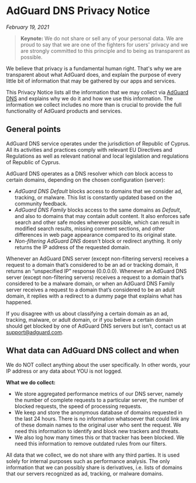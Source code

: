 # AdGuard DNS Privacy Notice
*February 19, 2021*

> **Keynote:** We do not share or sell any of your personal data. We are proud to say that we are one of the fighters for users' privacy and we are strongly committed to this principle and to being as transparent as possible.

We believe that privacy is a fundamental human right. That's why we are transparent about what AdGuard does, and explain the purpose of every little bit of information that may be gathered by our apps and services.

This Privacy Notice lists all the information that we may collect via [AdGuard DNS](https://adguard.com/en/adguard-dns/overview.html) and explains why we do it and how we use this information. The information we collect includes no more than is crucial to provide the full functionality of AdGuard products and services.

## General points

AdGuard DNS service operates under the jurisdiction of Republic of Cyprus. All its activities and practices comply with relevant EU Directives and Regulations as well as relevant national and local legislation and regulations of Republic of Cyprus. 

AdGuard DNS operates as a DNS resolver which *can* block access to certain domains, depending on the chosen configuration (server):

* *AdGuard DNS Default* blocks access to domains that we consider ad, tracking, or malware. This list is constantly updated based on the community feedback.
* *AdGuard DNS Family* blocks access to the same domains as *Default*, and also to domains that may contain adult content. It also enforces safe search and other safe modes wherever possible, which can result in modified search results, missing comment sections, and other differences in web page appearance compared to its original state.
* *Non-filtering AdGuard DNS* doesn't block or redirect anything. It only returns the IP address of the requested domain.

Whenever an AdGuard DNS server (except non-filtering servers) receives a request to a domain that’s considered to be an ad or tracking domain, it returns an “unspecified IP” response (0.0.0.0). Whenever an AdGuard DNS server (except non-filtering servers) receives a request to a domain that’s considered to be a malware domain, or when an AdGuard DNS Family server receives a request to a domain that’s considered to be an adult domain, it replies with a redirect to a dummy page that explains what has happened.

If you disagree with us about classifying a certain domain as an ad, tracking, malware, or adult domain, or if you believe a certain domain should get blocked by one of AdGuard DNS servers but isn’t, contact us at support@adguard.com.

## What data can AdGuard DNS collect and when

We do NOT collect anything about the user specifically. In other words, your IP address or any data about YOU is not logged.

**What we do collect:**

* We store aggregated performance metrics of our DNS server, namely the number of complete requests to a particular server, the number of blocked requests, the speed of processing requests.
* We keep and store the anonymous database of domains requested in the last 24 hours. There is no information whatsoever that could link any of these domain names to the original user who sent the request. We need this information to identify and block new trackers and threats.
* We also log how many times this or that tracker has been blocked. We need this information to remove outdated rules from our filters.

All data that we collect, we do not share with any third parties. It is used solely for internal purposes such as performance analysis. The only information that we can possibly share is derivatives, i.e. lists of domains that our servers recognized as ad, tracking, or malware domains.